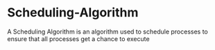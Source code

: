 # Scheduling-Algorithm
A Scheduling Algorithm is an algorithm used to schedule processes to ensure that all processes get a chance to execute

